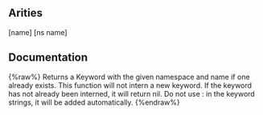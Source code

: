 ## Arities
[name]
[ns name]

## Documentation
{%raw%}
Returns a Keyword with the given namespace and name if one already
  exists.  This function will not intern a new keyword. If the keyword
  has not already been interned, it will return nil.  Do not use :
  in the keyword strings, it will be added automatically.
{%endraw%}
